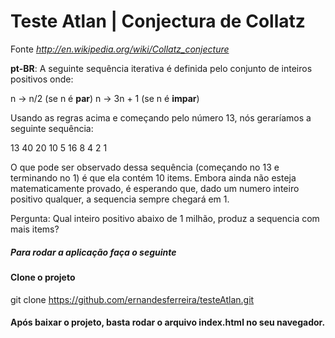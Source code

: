 # Teste Atlan | Conjectura de Collatz
Fonte
*http://en.wikipedia.org/wiki/Collatz_conjecture*

**pt-BR**:
A seguinte sequência iterativa é definida pelo conjunto de inteiros positivos onde:

n -> n/2 (se n é **par**)
n -> 3n + 1 (se n é **impar**)

Usando as regras acima e começando pelo número 13, nós geraríamos a seguinte sequência:

13 40 20 10 5 16 8 4 2 1

O que pode ser observado dessa sequência (começando no 13 e terminando no 1) é que ela contém 10 items. Embora ainda não esteja matematicamente provado, é esperando que, dado um numero inteiro positivo qualquer, a sequencia sempre chegará em 1.

Pergunta: Qual inteiro positivo abaixo de 1 milhão, produz a sequencia com mais items?

##### Para rodar a aplicação faça o seguinte

#### Clone o projeto
git clone https://github.com/ernandesferreira/testeAtlan.git

#### Após baixar o projeto, basta rodar o arquivo index.html no seu navegador.